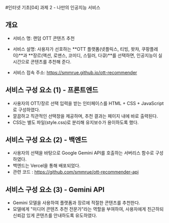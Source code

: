 #인터넷 기초[04] 과제 2 - 나만의 인공지능 서비스
## 개요
- 서비스 명: 랜덤 OTT 콘텐츠 추천

- 서비스 설명:
사용자가 선호하는 **OTT 플랫폼(넷플릭스, 티빙, 왓챠, 쿠팡플레이)**과 **장르(액션, 로맨스, 코미디, 스릴러, 다큐)**를 선택하면,
인공지능이 실시간으로 콘텐츠를 추천해 준다.

- 서비스 접속 주소: https://smmrue.github.io/ott-recommender

## 서비스 구성 요소 (1) - 프론트엔드
- 사용자의 OTT/장르 선택 입력을 받는 인터페이스를 HTML + CSS + JavaScript로 구성하였다.
- 깔끔하고 직관적인 선택창을 제공하며, 추천 결과는 페이지 내에 바로 출력된다.
- CSS는 별도 파일(style.css)로 분리해 유지보수가 용이하도록 했다.

## 서비스 구성 요소 (2) - 백엔드
- 사용자의 선택을 바탕으로 Google Gemini API를 호출하는 서버리스 함수로 구성하였다.
- 백엔드는 Vercel을 통해 배포되었다.
- 관련 코드 : https://github.com/smmrue/ott-recommender-api

## 서비스 구성 요소 (3) - Gemini API
- Gemini 모델을 사용하여 플랫폼과 장르에 적절한 콘텐츠를 추천한다.
- 모델에게 "미디어 콘텐츠 추천 전문가"라는 역할을 부여하여, 사용자에게 친근하되 신뢰감 있게 콘텐츠를 안내하도록 유도하였다.

